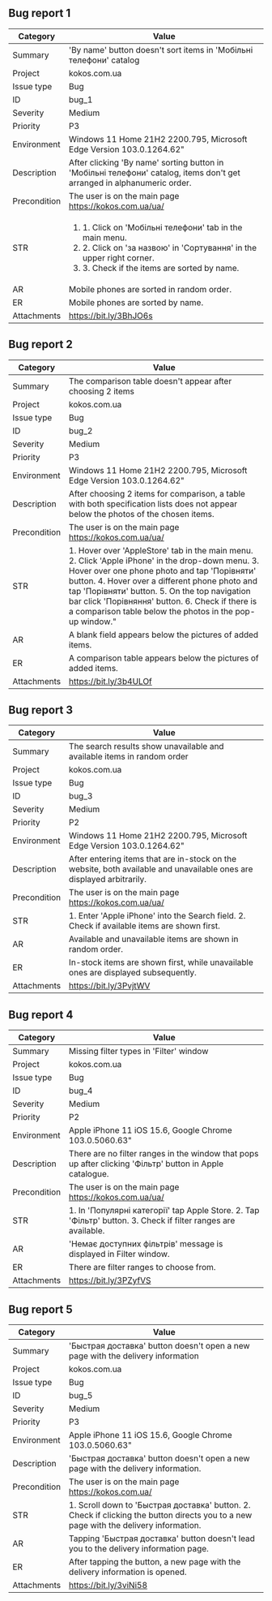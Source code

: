 ## Bug report	1

Category | Value
--- | --- 
Summary	|'By name' button doesn't sort items in 'Мобільні телефони' catalog
Project	 | kokos.com.ua
Issue type | Bug
ID |	bug_1
Severity | Medium
Priority |	P3
Environment |	Windows 11 Home 21H2 2200.795, Microsoft Edge Version 103.0.1264.62"
Description	 | After clicking 'By name' sorting button in 'Мобільні телефони' catalog, items don't get arranged in alphanumeric order.
Precondition |	The user is on the main page https://kokos.com.ua/ua/
STR |	<ol><li>1. Click on 'Мобільні телефони' tab in the main menu.</li><li>2. Click on 'за назвою' in 'Сортування' in the upper right corner.</li><li>3. Check if the items are sorted by name.</li></ol>
AR	 | Mobile phones are sorted in random order.
ER	 | Mobile phones are sorted by name.
Attachments	 | https://bit.ly/3BhJO6s

## Bug report 2

Category |  Value
--- | --- 
Summary |	The comparison table doesn't appear after choosing 2 items
Project |	kokos.com.ua
Issue type |	Bug
ID |	bug_2
Severity |	Medium
Priority |	P3
Environment |	Windows 11 Home 21H2 2200.795, Microsoft Edge Version 103.0.1264.62"
Description |	After choosing 2 items for comparison, a table with both specification lists does not appear below the photos of the chosen items.
Precondition |	The user is on the main page https://kokos.com.ua/ua/
STR |	1. Hover over 'AppleStore' tab in the main menu. 2. Click 'Apple iPhone' in the drop-down menu. 3. Hover over one phone photo and tap 'Порівняти' button. 4. Hover over a different phone photo and tap 'Порівняти' button. 5. On the top navigation bar click 'Порівняння' button. 6. Check if there is a comparison table below the photos in the pop-up window."
AR | A blank field appears below the pictures of added items.
ER | A comparison table appears below the pictures of added items.
Attachments |	https://bit.ly/3b4ULOf

## Bug report 3

Category |  Value
--- | --- 	
Summary |	The search results show unavailable and available items in random order
Project |	kokos.com.ua
Issue type |	Bug
ID |	bug_3
Severity |	Medium
Priority |	P2
Environment |	Windows 11 Home 21H2 2200.795, Microsoft Edge Version 103.0.1264.62"
Description	 | After entering items that are in-stock on the website, both available and unavailable ones are displayed arbitrarily. 
Precondition  |	The user is on the main page https://kokos.com.ua/ua/
STR |	1. Enter 'Apple iPhone' into the Search field. 2. Check if available items are shown first.
AR |	Available and unavailable items are shown in random order.
ER |	In-stock items are shown first, while unavailable ones are displayed subsequently.
Attachments |	https://bit.ly/3PvjtWV

## Bug report 4

Category |  Value
--- | ---
Summary |	Missing filter types in 'Filter' window
Project |	kokos.com.ua
Issue type |	Bug
ID |	bug_4
Severity |	Medium
Priority |	P2
Environment |	Apple iPhone 11 iOS 15.6, Google Chrome 103.0.5060.63"
Description | There are no filter ranges in the window that pops up after clicking 'Фільтр' button in Apple catalogue.
Precondition |	The user is on the main page https://kokos.com.ua/ua/
STR	 | 1. In 'Популярні категорії' tap Apple Store. 2. Tap 'Фільтр' button. 3. Check if filter ranges are available.
AR | 'Немає доступних фільтрів' message is displayed in Filter window.
ER |There are filter ranges to choose from.
Attachments |	https://bit.ly/3PZyfVS

## Bug report 5

Category |  Value
--- | ---
Summary |	'Быстрая доставка' button doesn't open a new page with the delivery information
Project |	kokos.com.ua
Issue type |	Bug
ID |	bug_5
Severity |	Medium
Priority |	P3
Environment |	Apple iPhone 11 iOS 15.6, Google Chrome 103.0.5060.63"
Description | 'Быстрая доставка' button doesn't open a new page with the delivery information.
Precondition |	The user is on the main page https://kokos.com.ua/
STR	 | 1. Scroll down to 'Быстрая доставка' button. 2. Check if clicking the button directs you to a new page with the delivery information.
AR	 | Tapping 'Быстрая доставка' button doesn't lead you to the delivery information page.
ER	 | After tapping the button, a new page with the delivery information is opened.
Attachments | https://bit.ly/3viNi58
